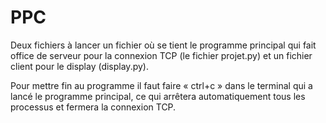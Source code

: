 # PPC
Deux fichiers à lancer un fichier où se tient le programme principal qui fait office de serveur pour la connexion TCP (le fichier projet.py) et un fichier client pour le display (display.py). 

Pour mettre fin au programme il faut faire « ctrl+c » dans le terminal qui a lancé le programme principal, ce qui arrêtera automatiquement tous les processus et fermera la connexion TCP.